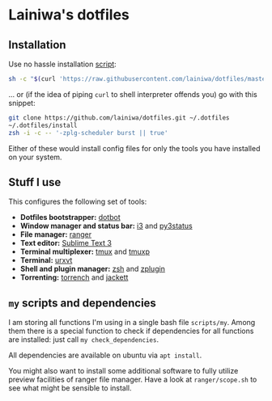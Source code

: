 # Lainiwa's dotfiles


## Installation
Use no hassle installation [script](quick_install.sh):
```sh
sh -c "$(curl 'https://raw.githubusercontent.com/lainiwa/dotfiles/master/quick_install.sh')"
```

... or (if the idea of piping `curl` to shell interpreter offends you) go with this snippet:
```sh
git clone https://github.com/lainiwa/dotfiles.git ~/.dotfiles
~/.dotfiles/install
zsh -i -c -- '-zplg-scheduler burst || true'
```

Either of these would install config files for only the tools you have installed on your system.


## Stuff I use
This configures the following set of tools:

* **Dotfiles bootstrapper:** [dotbot](https://github.com/anishathalye/dotbot)
* **Window manager and status bar:** [i3](https://i3wm.org/) and [py3status](https://github.com/ultrabug/py3status)
* **File manager:** [ranger](https://github.com/ranger/ranger)
* **Text editor:** [Sublime Text 3](https://www.sublimetext.com/3)
* **Terminal multiplexer:** [tmux](https://wiki.archlinux.org/index.php/Tmux) and [tmuxp](https://github.com/tmux-python/tmuxp)
* **Terminal:** [urxvt](https://wiki.archlinux.org/index.php/rxvt-unicode)
* **Shell and plugin manager:** [zsh](https://wiki.archlinux.org/index.php/Zsh) and [zplugin](https://github.com/zdharma/zplugin)
* **Torrenting:** [torrench](https://github.com/kryptxy/torrench) and [jackett](https://github.com/Jackett/Jackett)


## `my` scripts and dependencies
I am storing all functions I'm using in a single bash file `scripts/my`.
Among them there is a special function to check if dependencies for all functions are installed: just call `my check_dependencies`.

All dependencies are available on ubuntu via `apt install`.

You might also want to install some additional software to fully utilize preview facilities of ranger file manager. Have a look at `ranger/scope.sh` to see what might be sensible to install.
